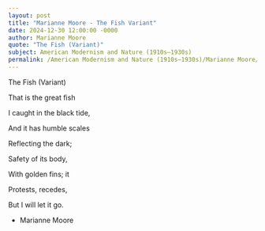 ```yaml
---
layout: post
title: "Marianne Moore - The Fish Variant"
date: 2024-12-30 12:00:00 -0000
author: Marianne Moore
quote: "The Fish (Variant)"
subject: American Modernism and Nature (1910s–1930s)
permalink: /American Modernism and Nature (1910s–1930s)/Marianne Moore/Marianne Moore - The Fish Variant
---
```


The Fish (Variant)

   That is the great fish

I caught in the black tide,

And it has humble scales

Reflecting the dark;

   Safety of its body,

With golden fins; it

Protests, recedes,

But I will let it go.


- Marianne Moore
